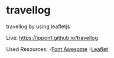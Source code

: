 # travellog
travellog by using leafletjs

Live: https://ippon1.github.io/travellog

Used Resources: 
-[Font Awesome](https://fontawesome.com/v4.7.0/)
-[Leaflet](https://leafletjs.com)

